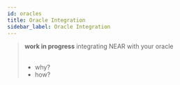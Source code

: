 ```yaml
---
id: oracles
title: Oracle Integration
sidebar_label: Oracle Integration
---
```


<blockquote class="warning">
<strong>work in progress</strong> <span>integrating NEAR with your oracle</span><br><br>

- why?
- how?

</blockquote>
